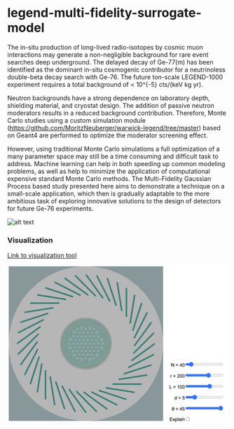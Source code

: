 # legend-multi-fidelity-surrogate-model

The in-situ production of long-lived radio-isotopes by cosmic muon interactions may generate a non-negligible background for rare event searches deep underground. The delayed decay of Ge-77(m) has been identified as the dominant in-situ cosmogenic contributor for a neutrinoless double-beta decay search with Ge-76. The future ton-scale LEGEND-1000 experiment requires a total background of < 10^{-5} cts/(keV kg yr). 

Neutron backgrounds have a strong dependence on laboratory depth, shielding material, and cryostat design. The addition of passive neutron moderators  results in a reduced background contribution. Therefore, Monte Carlo studies using a custom simulation module (https://github.com/MoritzNeuberger/warwick-legend/tree/master) based on Geant4 are performed to optimize the moderator screening effect. 

However, using traditional Monte Carlo simulations a full optimization of a many parameter space may still be a time consuming and difficult task to address. Machine learning can help in both speeding up common modeling problems, as well as help to minimize the application of computational expensive standard Monte Carlo methods. The Multi-Fidelity Gaussian Process based study presented here aims to demonstrate a technique on a small-scale application, which then is gradually adaptable to the more ambitious task of exploring innovative solutions to the design of detectors for future Ge-76 experiments.

![alt text](https://github.com/annkasch/legend-multi-fidelity-surrogate-model/blob/main/MF-GP_concept.jpeg)

### Visualization

[Link to visualization tool](https://annkasch.github.io/legend-multi-fidelity-surrogate-model/)

<img src="https://github.com/annkasch/legend-multi-fidelity-surrogate-model/blob/main/utilities/vis.png" width="600">

